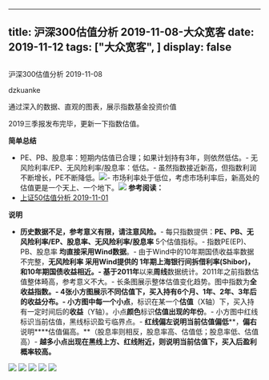 
---
title:   沪深300估值分析 2019-11-08-大众宽客
date: 2019-11-12
tags: ["大众宽客", ]
display: false
---


## 



沪深300估值分析 2019-11-08




dzkuanke




通过深入的数据、直观的图表，展示指数基金投资价值


2019三季报发布完毕，更新一下指数估值。



**简单总结**
- PE、PB、股息率：短期内估值已合理；如果计划持有3年，则依然低估。- 无风险利率/EP、无风险利率/股息率：低估。- 虽然指数接近新高，但指数利润不断增长，PE不断降低。<img class="rich_pages js_insertlocalimg" data-ratio="0.37109375" data-s="300,640" src="https://mmbiz.qpic.cn/mmbiz_png/PKw3FQPmhIhHCZVibSk9JibkRcfPsEoG6hJb1oYliaUaQpOVytZElzv1bVeBcj8Fdw91osT7YqicjIVyHRZjibk1Gmg/640?wx_fmt=png" data-type="png" data-w="1280" style=""/>- 市场利率处于低位，考虑市场利率后，新高处的估值更是一个天上、一个地下。<img class="rich_pages js_insertlocalimg" data-ratio="0.37734375" data-s="300,640" src="https://mmbiz.qpic.cn/mmbiz_png/PKw3FQPmhIhHCZVibSk9JibkRcfPsEoG6hNFve2FTdbUI5X3fkF92XibOnCP4v4DOr00PKA9kLOEjrS28biatibo8Wg/640?wx_fmt=png" data-type="png" data-w="1280" style=""/>
**参考阅读：**
- [上证50估值分析 2019-11-01](http://mp.weixin.qq.com/s?__biz=MzAwMTc1MDcwNw==&amp;mid=2648275324&amp;idx=1&amp;sn=82295cdce6f1a749c56daeaed67d1a10&amp;chksm=82f93aa0b58eb3b61409ee053bde23f71215a944fd9b2c7c30d387104785a37fa3cf78cb6ab9&amp;scene=21#wechat_redirect)


**说明**
- **历史数据不足，参考意义有限，请注意风险。**- 每只指数提供：**PE、PB、无风险利率/EP、股息率、无风险利率/股息率**&nbsp;5个估值指标。- 指数PE(EP)、PB、股息率&nbsp;**均直接采用Wind数据**。- 由于Wind中的10年期国债收益率数据不完整，**无风险利率&nbsp;**采用Wind提供的&nbsp;**1年期上海银行间拆借利率(Shibor)**，和10年期国债收益相近。- 基于**2011年**以来**周线**数据统计。2011年之前指数估值整体畸高，参考意义不大。- 长条图展示整体估值变化趋势。图中指数为**全收益指数。******- **4张小方图展示不同估值下，买入持有6个月、1年、2年、3年后的收益分布。**- 小方图中**每一个小点**，标识在某一个**估值**（X轴）下，买入持有一定时间后的**收益**（Y轴）。小点**颜色**标识**估值出现的年份**。- 小方图中红线标识当前估值，黑线标识盈亏临界点。- **红线偏左****说明当前****估值偏低****，****偏右****说明****估值偏高。**（股息率则相反，股息率高、估值低；股息率低、估值高）- **越多小点出现在黑线上方、红线附近，则说明当前估值下，买入后盈利概率较高。**


<img class="rich_pages js_insertlocalimg" data-ratio="1.1226765799256506" data-s="300,640" src="https://mmbiz.qpic.cn/mmbiz_png/PKw3FQPmhIiaibEIBSNFcfCicqNV0S6w443NJUbv47ic0uv2n2LJ9UgB4HQ2s8ehBEWsI7KbDdaxibCAoNkQic7ZP0Jg/640?wx_fmt=png" data-type="png" data-w="1076" style=""/>

<img class="rich_pages js_insertlocalimg" data-ratio="1.1226765799256506" data-s="300,640" src="https://mmbiz.qpic.cn/mmbiz_png/PKw3FQPmhIiaibEIBSNFcfCicqNV0S6w4432fOnARfbWp3q90tsuibZX3IxHAfNRbzSdlWgyxccWUhtlUCjsjuZaFQ/640?wx_fmt=png" data-type="png" data-w="1076" style=""/>

<img class="rich_pages js_insertlocalimg" data-ratio="1.1245353159851301" data-s="300,640" src="https://mmbiz.qpic.cn/mmbiz_png/PKw3FQPmhIiaibEIBSNFcfCicqNV0S6w443PTiaKr0FI2U1SKKVpXia3giadrTicHOEH6GicQCfrnTWWTC9j7E5Fgp1mPw/640?wx_fmt=png" data-type="png" data-w="1076" style=""/>

<img class="rich_pages js_insertlocalimg" data-ratio="1.1245353159851301" data-s="300,640" src="https://mmbiz.qpic.cn/mmbiz_png/PKw3FQPmhIiaibEIBSNFcfCicqNV0S6w443T04vAbKcatL72w8pDnjrLRORR3j8eFh2ia2CibzmFHgakC1Jxv0tsWSg/640?wx_fmt=png" data-type="png" data-w="1076" style=""/>

<img class="rich_pages js_insertlocalimg" data-ratio="1.1245353159851301" data-s="300,640" src="https://mmbiz.qpic.cn/mmbiz_png/PKw3FQPmhIiaibEIBSNFcfCicqNV0S6w443icYmkutW0CicuB4herHAJTjE9rdeYCsHaSJicvv7ibL8sd3GdsRdNIHUVA/640?wx_fmt=png" data-type="png" data-w="1076" style=""/>










